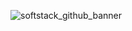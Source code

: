 ![softstack_github_banner](https://pbs.twimg.com/profile_banners/1721494034227601408/1705013763/600x200)
